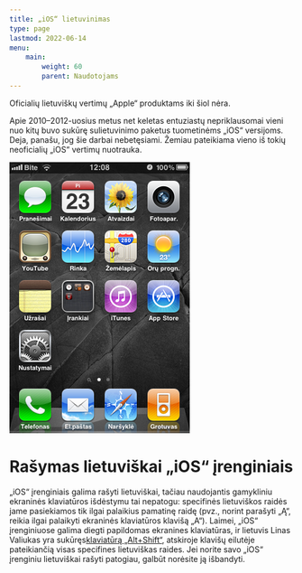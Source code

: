 ```yaml
---
title: „iOS“ lietuvinimas
type: page
lastmod: 2022-06-14
menu:
    main:
        weight: 60
        parent: Naudotojams
---
```


Oficialių lietuviškų vertimų „Apple“ produktams iki šiol nėra.

Apie 2010–2012-uosius metus net keletas entuziastų nepriklausomai vieni nuo kitų buvo sukūrę sulietuvinimo paketus
tuometinėms „iOS“ versijoms. Deja, panašu, jog šie darbai nebetęsiami. Žemiau pateikiama vieno iš tokių neoficialių
„iOS“ vertimų nuotrauka.

![Sulietuvinta „iPhone“ sąsaja](iOS_lt.jpg)

Rašymas lietuviškai „iOS“ įrenginiais
=====================================

„iOS“ įrenginiais galima rašyti lietuviškai, tačiau naudojantis gamykliniu ekraninės klaviatūros išdėstymu tai nepatogu:
specifinės lietuviškos raidės jame pasiekiamos tik ilgai palaikius pamatinę raidę (pvz., norint parašyti „Ą“, reikia
ilgai palaikyti ekraninės klaviatūros klavišą „A“). Laimei, „iOS“ įrenginiuose galima diegti papildomas ekranines
klaviatūras, ir lietuvis Linas Valiukas yra sukūręs[klaviatūrą „Alt+Shift“](https://www.altshiftkeyboard.com/lt/),
atskiroje klavišų eilutėje pateikiančią visas specifines lietuviškas raides. Jei norite savo „iOS“ įrenginiu lietuviškai
rašyti patogiau, galbūt norėsite ją išbandyti.
